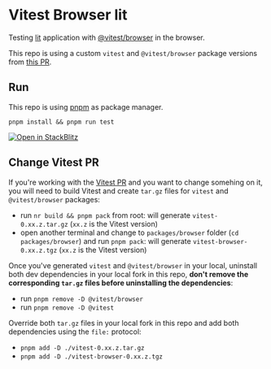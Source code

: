 # Vitest Browser lit

Testing [lit](https://lit.dev) application with [@vitest/browser](https://github.com/vitest-dev/vitest) in the browser.

This repo is using a custom `vitest` and `@vitest/browser` package versions from [this PR](https://github.com/vitest-dev/vitest/pull/3584).

## Run

This repo is using [pnpm](https://pnpm.io) as package manager.

`pnpm install && pnpm run test`

[![Open in StackBlitz](https://developer.stackblitz.com/img/open_in_stackblitz.svg)](https://stackblitz.com/github/userquin/vitest-lit-browser)

## Change Vitest PR

If you're working with the [Vitest PR](https://github.com/vitest-dev/vitest/pull/3584) and you want to change somehing on it, you will need to build Vitest and create `tar.gz` files for `vitest` and `@vitest/browser` packages:
- run `nr build && pnpm pack` from root: will generate `vitest-0.xx.z.tar.gz` (`xx.z`  is the Vitest version)
- open another terminal and change to `packages/browser` folder (`cd packages/browser`) and run `pnpm pack`: will generate `vitest-browser-0.xx.z.tgz` (`xx.z`  is the Vitest version)

Once you've generated `vitest` and `@vitest/browser` in your local, uninstall both dev dependencies in your local fork in this repo, **don't remove the corresponding `tar.gz` files before uninstalling the dependencies**:
- run `pnpm remove -D @vitest/browser`
- run `pnpm remove -D @vitest`

Override both `tar.gz` files in your local fork in this repo and add both dependencies using the `file:` protocol:
- `pnpm add -D ./vitest-0.xx.z.tar.gz`
- `pnpm add -D ./vitest-browser-0.xx.z.tgz`

